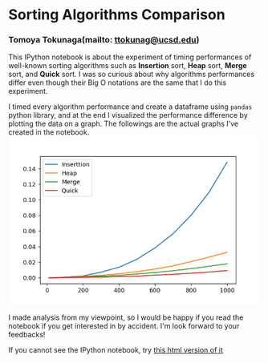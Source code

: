 # Sorting Algorithms Comparison
### Tomoya Tokunaga(mailto: ttokunag@ucsd.edu)
This IPython notebook is about the experiment of timing performances of well-known sorting algorithms such as **Insertion** sort, 
**Heap** sort, **Merge** sort, and **Quick** sort. I was so curious about why algorithms performances differ even though 
their Big O notations are the same that I do this experiment.

I timed every algorithm performance and create a dataframe using `pandas` python library, and at the end I visualized 
the performance difference by plotting the data on a graph. The followings are the actual graphs I've created in the notebook.<br>
<img src="https://github.com/ttokunag/Algorithms/blob/master/SortingAlgo_Comparison/pictures/runtime_analysis1.png" width="550">

I made analysis from my viewpoint, so I would be happy if you read the notebook if you get interested in by accident. 
I'm look forward to your feedbacks!

If you cannot see the IPython notebook, try [this html version of it](http://ttoku.com/Time_Complexity_Comparison.html)
